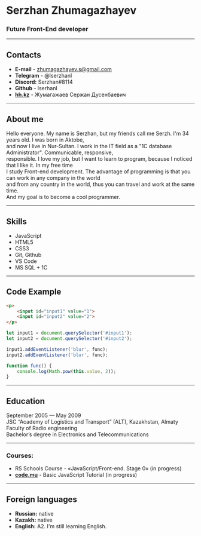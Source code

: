 # Serzhan Zhumagazhayev
### Future Front-End developer

---

## Contacts
* **E-mail** - zhumagazhayev.s@gmail.com
* **Telegram** - @lserzhanl
* **Discord:** Serzhan#8114
* **Github** - lserhanl
* **[hh.kz](https://hh.kz/resume/9d2e4fb1ff0426a1290039ed1f387956774867)** - Жумагажаев Сержан Дусенбаевич

---

## About me

Hello everyone. My name is Serzhan, but my friends call me Serzh. I'm 34 years old. I was born in Aktobe, <br>
and now I live in Nur-Sultan. I work in the IT field as a "1C database Administrator". Communicable, responsive, <br> responsible. I love my job, but I want to learn to program, because I noticed that I like it. In my free time <br>
I study Front-end development. The advantage of programming is that you can work in any company in the world <br>
and from any country in the world, thus you can travel and work at the same time.<br> 
And my goal is to become a cool programmer.


---

## Skills

* JavaScript
* HTML5
* CSS3
* Git, Github
* VS Code
* MS SQL + 1C

---

## Code Example

```html
<p>
    <input id="input1" value="1">
    <input id="input2" value="2">
</p>
```

```javascript
let input1 = document.querySelector('#input1');
let input2 = document.querySelector('#input2');

input1.addEventListener('blur', func);
input2.addEventListener('blur', func);

function func() {
	console.log(Math.pow(this.value, 2));
}
```
---

## Education

September 2005 — May 2009<br>
JSC “Academy of Logistics and Transport” (ALT), Kazakhstan, Almaty<br>
Faculty of Radio engineering<br>
Bachelor’s degree in Electronics and Telecommunications

---

### Courses:

- RS Schools Course - «JavaScript/Front-end. Stage 0» (in progress)
- **[code.mu](http://code.mu/ru/javascript/book/prime/)** - Basic JavaScript Tutorial (in progress)

---

## Foreign languages

* **Russian:** native
* **Kazakh:** native
* **English:** A2. I'm still learning English.